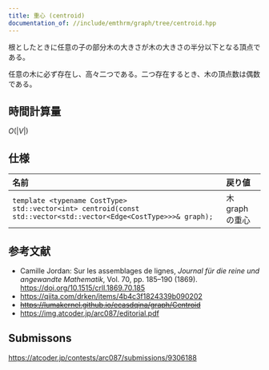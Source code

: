 ```yaml
---
title: 重心 (centroid)
documentation_of: //include/emthrm/graph/tree/centroid.hpp
---
```


根としたときに任意の子の部分木の大きさが木の大きさの半分以下となる頂点である。

任意の木に必ず存在し、高々二つである。二つ存在するとき、木の頂点数は偶数である。


## 時間計算量

$O(\lvert V \rvert)$


## 仕様

|名前|戻り値|
|:--|:--|
|`template <typename CostType>`<br>`std::vector<int> centroid(const std::vector<std::vector<Edge<CostType>>>& graph);`|木 $\mathrm{graph}$ の重心|


## 参考文献

- Camille Jordan: Sur les assemblages de lignes, *Journal für die reine und angewandte Mathematik*, Vol. 70, pp. 185–190 (1869). https://doi.org/10.1515/crll.1869.70.185
- https://qiita.com/drken/items/4b4c3f1824339b090202
- ~~https://lumakernel.github.io/ecasdqina/graph/Centroid~~
- https://img.atcoder.jp/arc087/editorial.pdf


## Submissons

https://atcoder.jp/contests/arc087/submissions/9306188
